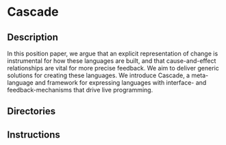 # Cascade

## Description
In this position paper, we argue that an explicit representation of change is instrumental for how these languages are built, and that cause-and-effect relationships are vital for more precise feedback. We aim to deliver generic solutions for creating these languages. We introduce Cascade, a meta-language and framework for expressing languages with interface- and feedback-mechanisms that drive live programming. 
## Directories

## Instructions
